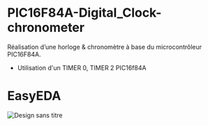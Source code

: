 # PIC16F84A-Digital_Clock-chronometer
Réalisation d’une horloge &amp; chronomètre à base du microcontrôleur PIC16F84A.
- Utilisation d'un TIMER 0, TIMER 2 PIC16f84A
# EasyEDA
![Design sans titre](https://github.com/Abdelkodouss-ELFATAOUY/PIC16F84A-Digital_Clock-chronometer/assets/142337040/e18b6a80-736a-4e38-9fd4-d3f9ef45042b)
